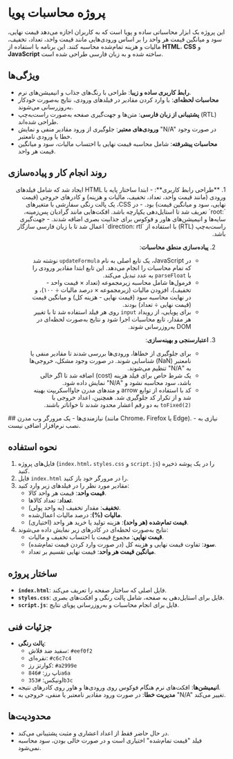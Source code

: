 # پروژه محاسبات پویا

این پروژه یک ابزار محاسباتی ساده و پویا است که به کاربران اجازه می‌دهد قیمت نهایی، سود و میانگین قیمت هر واحد را بر اساس ورودی‌هایی مانند قیمت واحد، تعداد، تخفیف، مالیات و هزینه تمام‌شده محاسبه کنند. این برنامه با استفاده از **HTML**، **CSS** و **JavaScript** ساخته شده و به زبان فارسی طراحی شده است.

## ویژگی‌ها
- **رابط کاربری ساده و زیبا**: طراحی با رنگ‌های جذاب و انیمیشن‌های نرم.
- **محاسبات لحظه‌ای**: با وارد کردن مقادیر در فیلدهای ورودی، نتایج به‌صورت خودکار به‌روزرسانی می‌شوند.
- **پشتیبانی از زبان فارسی**: متن‌ها و جهت‌گیری صفحه به‌صورت راست‌به‌چپ (RTL) طراحی شده‌اند.
- **ورودی‌های معتبر**: جلوگیری از ورود مقادیر منفی و نمایش "N/A" در صورت وجود خطا یا ورودی نامعتبر.
- **محاسبات پیشرفته**: شامل محاسبه قیمت نهایی با احتساب مالیات، سود و میانگین قیمت هر واحد.

## روند انجام کار و پیاده‌سازی
<div dir="rtl">
1. **طراحی رابط کاربری**:
   - ابتدا ساختار پایه با HTML ایجاد شد که شامل فیلدهای ورودی (مانند قیمت واحد، تعداد، تخفیف، مالیات و هزینه) و کادرهای خروجی (قیمت نهایی، سود و میانگین قیمت) بود.
   - در CSS، یک پالت رنگی سفارشی با متغیرهای `:root` تعریف شد تا استایل‌دهی یکپارچه باشد. افکت‌هایی مانند گرادیان پس‌زمینه، سایه‌ها و انیمیشن‌های هاور و فوکوس برای جذابیت بصری اضافه شدند.
   - جهت‌گیری راست‌به‌چپ (RTL) با استفاده از `direction: rtl` اعمال شد تا با زبان فارسی سازگار باشد.

2. **پیاده‌سازی منطق محاسبات**:
   - در JavaScript، یک تابع اصلی به نام `updateFormula` نوشته شد که تمام محاسبات را انجام می‌دهد. این تابع ابتدا مقادیر ورودی را با `parseFloat` به عدد تبدیل می‌کند.
   - فرمول‌ها شامل محاسبه زیرمجموعه (تعداد × قیمت واحد - تخفیف)، افزودن مالیات (زیرمجموعه × درصد مالیات ÷ ۱۰۰)، و در نهایت محاسبه سود (قیمت نهایی - هزینه کل) و میانگین قیمت (قیمت نهایی ÷ تعداد) بودند.
   - برای پویایی، از رویداد `input` روی هر فیلد استفاده شد تا با تغییر هر مقدار، تابع محاسبات اجرا شود و نتایج به‌صورت لحظه‌ای در DOM به‌روزرسانی شوند.

3. **اعتبارسنجی و بهینه‌سازی**:
   - برای جلوگیری از خطاها، ورودی‌ها بررسی شدند تا مقادیر منفی یا نامعتبر (NaN) شناسایی شوند. در صورت وجود مشکل، خروجی‌ها به "N/A" تنظیم می‌شوند.
   - یک شرط خاص برای فیلد هزینه (cost) اضافه شد تا اگر خالی باشد، سود محاسبه نشود و "N/A" نمایش داده شود.
   - کد با استفاده از توابع arrow و متدهای مدرن جاوااسکریپت بهینه شد و از تکرار کد جلوگیری شد. همچنین، اعداد خروجی با `toFixed(2)` به دو رقم اعشار محدود شدند تا خواناتر باشند.

</div>
## نیازمندی‌ها
- یک مرورگر وب مدرن (مانند Chrome، Firefox یا Edge).
- نیازی به نصب نرم‌افزار اضافی نیست.

## نحوه استفاده
1. فایل‌های پروژه (`index.html`، `styles.css` و `script.js`) را در یک پوشه ذخیره کنید.
2. فایل `index.html` را در مرورگر خود باز کنید.
3. مقادیر مورد نظر را در فیلدهای زیر وارد کنید:
   - **قیمت واحد**: قیمت هر واحد کالا.
   - **تعداد**: تعداد کالاها.
   - **تخفیف**: مقدار تخفیف (به واحد پولی).
   - **مالیات (%)**: درصد مالیات اعمال‌شده.
   - **قیمت تمام‌شده (هر واحد)**: هزینه تولید یا خرید هر واحد (اختیاری).
4. نتایج به‌صورت لحظه‌ای در کادرهای زیر نمایش داده می‌شوند:
   - **قیمت نهایی**: مجموع قیمت با احتساب تخفیف و مالیات.
   - **سود**: تفاوت قیمت نهایی و هزینه کل (در صورت وارد کردن قیمت تمام‌شده).
   - **میانگین قیمت هر واحد**: قیمت نهایی تقسیم بر تعداد.

## ساختار پروژه
- **`index.html`**: فایل اصلی که ساختار صفحه را تعریف می‌کند.
- **`styles.css`**: فایل برای استایل‌دهی به صفحه، شامل پالت رنگی و افکت‌های بصری.
- **`script.js`**: فایل برای انجام محاسبات و به‌روزرسانی پویای نتایج.

## جزئیات فنی
- **پالت رنگی**:
  - سفید ضد فلاش: `#eef0f2`
  - نقره‌ای: `#c6c7c4`
  - کوارتز رز: `#a2999e`
  - تاپ رز: `#846a6a`
  - اونیکس: `#353b3c`
- **انیمیشن‌ها**: افکت‌های نرم هنگام فوکوس روی ورودی‌ها و هاور روی کادرهای نتیجه.
- **مدیریت خطا**: در صورت ورود مقادیر نامعتبر یا منفی، خروجی به "N/A" تغییر می‌کند.

## محدودیت‌ها
- در حال حاضر فقط از اعداد اعشاری و مثبت پشتیبانی می‌کند.
- فیلد "قیمت تمام‌شده" اختیاری است و در صورت خالی بودن، سود محاسبه نمی‌شود.

